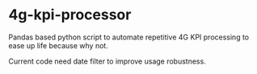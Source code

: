 # 4g-kpi-processor
Pandas based python script to automate repetitive 4G KPI processing to ease up life because why not.

Current code need date filter to improve usage robustness.

